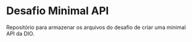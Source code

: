 # Desafio Minimal API

Repositório para armazenar os arquivos do desafio de criar uma minimal API da DIO.
